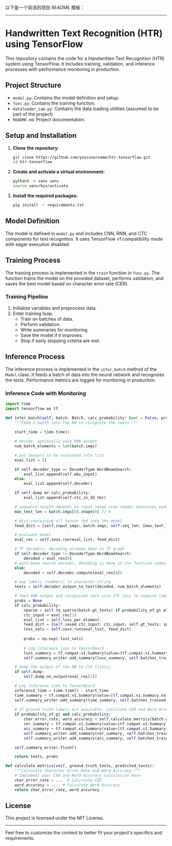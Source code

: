 以下是一个简洁的项目 README 模板：

---

# Handwritten Text Recognition (HTR) using TensorFlow

This repository contains the code for a Handwritten Text Recognition (HTR) system using TensorFlow. It includes training, validation, and inference processes with performance monitoring in production.

## Project Structure

- `model.py`: Contains the model definition and setup.
- `func.py`: Contains the training function.
- `dataloader_iam.py`: Contains the data loading utilities (assumed to be part of the project).
- `README.md`: Project documentation.

## Setup and Installation

1. **Clone the repository:**
   ```bash
   git clone https://github.com/yourusername/htr-tensorflow.git
   cd htr-tensorflow
   ```

2. **Create and activate a virtual environment:**
   ```bash
   python3 -m venv venv
   source venv/bin/activate
   ```

3. **Install the required packages:**
   ```bash
   pip install -r requirements.txt
   ```

## Model Definition

The model is defined in `model.py` and includes CNN, RNN, and CTC components for text recognition. It uses TensorFlow v1 compatibility mode with eager execution disabled.

## Training Process

The training process is implemented in the `train` function in `func.py`. The function trains the model on the provided dataset, performs validation, and saves the best model based on character error rate (CER).

### Training Pipeline

1. Initialize variables and preprocess data.
2. Enter training loop:
   - Train on batches of data.
   - Perform validation.
   - Write summaries for monitoring.
   - Save the model if it improves.
   - Stop if early stopping criteria are met.

## Inference Process

The inference process is implemented in the `infer_batch` method of the `Model` class. It feeds a batch of data into the neural network and recognizes the texts. Performance metrics are logged for monitoring in production.

### Inference Code with Monitoring

```python
import time
import tensorflow as tf

def infer_batch(self, batch: Batch, calc_probability: bool = False, probability_of_gt: bool = False):
    """Feed a batch into the NN to recognize the texts."""
    
    start_time = time.time()

    # decode, optionally save RNN output
    num_batch_elements = len(batch.imgs)

    # put tensors to be evaluated into list
    eval_list = []

    if self.decoder_type == DecoderType.WordBeamSearch:
        eval_list.append(self.wbs_input)
    else:
        eval_list.append(self.decoder)

    if self.dump or calc_probability:
        eval_list.append(self.ctc_in_3d_tbc)

    # sequence length depends on input image size (model downsizes width by 4)
    max_text_len = batch.imgs[0].shape[0] // 4

    # dict containing all tensor fed into the model
    feed_dict = {self.input_imgs: batch.imgs, self.seq_len: [max_text_len] * num_batch_elements, self.is_train: False}

    # evaluate model
    eval_res = self.sess.run(eval_list, feed_dict)

    # TF decoders: decoding already done in TF graph
    if self.decoder_type != DecoderType.WordBeamSearch:
        decoded = eval_res[0]
    # word beam search decoder: decoding is done in C++ function compute()
    else:
        decoded = self.decoder.compute(eval_res[0])

    # map labels (numbers) to character string
    texts = self.decoder_output_to_text(decoded, num_batch_elements)

    # feed RNN output and recognized text into CTC loss to compute labeling probability
    probs = None
    if calc_probability:
        sparse = self.to_sparse(batch.gt_texts) if probability_of_gt else self.to_sparse(texts)
        ctc_input = eval_res[1]
        eval_list = self.loss_per_element
        feed_dict = {self.saved_ctc_input: ctc_input, self.gt_texts: sparse, self.seq_len: [max_text_len] * num_batch_elements, self.is_train: False}
        loss_vals = self.sess.run(eval_list, feed_dict)
        
        probs = np.exp(-loss_vals)
        
        # Log inference loss to TensorBoard
        loss_summary = tf.compat.v1.Summary(value=[tf.compat.v1.Summary.Value(tag='Loss/Inference', simple_value=float(loss_vals.mean()))])
        self.summary_writer.add_summary(loss_summary, self.batches_trained)

    # dump the output of the NN to CSV file(s)
    if self.dump:
        self.dump_nn_output(eval_res[1])

    # Log inference time to TensorBoard
    inference_time = time.time() - start_time
    time_summary = tf.compat.v1.Summary(value=[tf.compat.v1.Summary.Value(tag='Time/Inference', simple_value=float(inference_time))])
    self.summary_writer.add_summary(time_summary, self.batches_trained)
    
    # If ground truth labels are available, calculate CER and Word Accuracy
    if probability_of_gt and calc_probability:
        char_error_rate, word_accuracy = self.calculate_metrics(batch.gt_texts, texts)
        cer_summary = tf.compat.v1.Summary(value=[tf.compat.v1.Summary.Value(tag='CER/Inference', simple_value=float(char_error_rate))])
        acc_summary = tf.compat.v1.Summary(value=[tf.compat.v1.Summary.Value(tag='WordAccuracy/Inference', simple_value=float(word_accuracy))])
        self.summary_writer.add_summary(cer_summary, self.batches_trained)
        self.summary_writer.add_summary(acc_summary, self.batches_trained)

    self.summary_writer.flush()

    return texts, probs

def calculate_metrics(self, ground_truth_texts, predicted_texts):
    """Calculate Character Error Rate and Word Accuracy."""
    # Implement your CER and Word Accuracy calculation here
    char_error_rate = ...  # Calculate CER
    word_accuracy = ...  # Calculate Word Accuracy
    return char_error_rate, word_accuracy
```

## License

This project is licensed under the MIT License.

---

Feel free to customize the content to better fit your project's specifics and requirements.